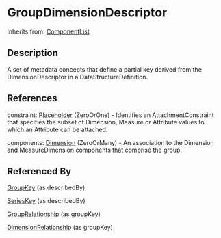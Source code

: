 
# GroupDimensionDescriptor

Inherits from: [ComponentList](../Base/ComponentList.md)



## Description

A set of metadata concepts that define a partial key derived from the DimensionDescriptor in a DataStructureDefinition.




## References

constraint: [Placeholder](../Base/Placeholder.md) (ZeroOrOne) - Identifies an AttachmentConstraint that specifies the subset of Dimension, Measure or Attribute values to which an Attribute can be attached.

components: [Dimension](Dimension.md) (ZeroOrMany) - An association to the Dimension and MeasureDimension components that comprise the group.



## Referenced By

[GroupKey](GroupKey.md) (as describedBy)

[SeriesKey](SeriesKey.md) (as describedBy)

[GroupRelationship](GroupRelationship.md) (as groupKey)

[DimensionRelationship](DimensionRelationship.md) (as groupKey)


